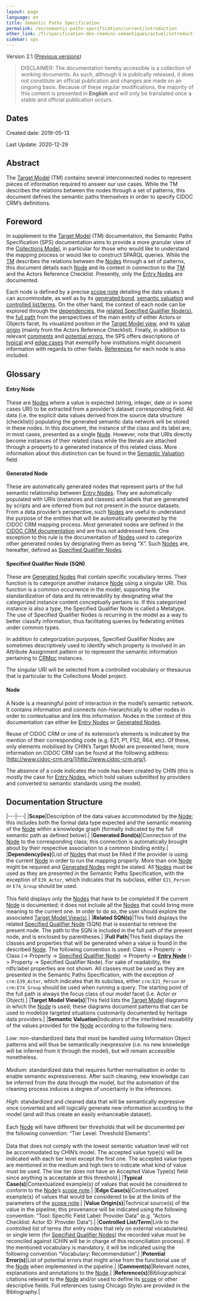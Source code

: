 ```yaml
---
layout: page
language: en
title: Semantic Paths Specification
permalink: /en/semantic-paths-specification/current/introduction
other_link: /fr/specification-des-chemins-semantiques/actuel/introduction
sidebar: sps
---
```


Version 2.1 ([Previous versions](/collections-model/en/versions))



> DISCLAIMER: The documentation hereby accessible is a collection of working documents. As such, although it is publically released, it does not constitute an official publication and changes are made on an ongoing basis. Because of these regular modifications, <span class="disclaimer">the majority of this content is presented in **English** and will only be translated once a stable and official publication occurs.</span>
	
## Dates

Created date: 2019-05-13

Last Update: 2020-12-29

## Abstract

The [Target Model](/collections-model/en/target-model/current/introduction) (TM) contains several interconnected nodes to represent pieces of information required to answer our use cases. While the TM describes the relations between the nodes through a set of patterns, this document defines the semantic paths themselves in order to specify CIDOC CRM’s definitions.

## Foreword

In supplement to the [Target Model](/collections-model/en/target-model/current/introduction) (TM) documentation, the Semantic Paths Specification (SPS) documentation aims to provide a more granular view of the [Collections Model](/collections-model/), in particular for those who would like to understand the mapping process or would like to construct SPARQL queries. While the [TM](/collections-model/en/target-model/current/introduction) describes the relations between the [Nodes](#node) through a set of patterns, this document details each [Node](#node) and its context in connection to the [TM](/collections-model/en/target-model/current/introduction) and the Actors Reference Checklist. Presently, only the [Entry Nodes](#entry-node) are documented.

Each node is defined by a precise [scope note](#scope) detailing the data values it can accommodate, as well as by its [generated bond](#generated-bonds), [semantic valuation](#semantic-valuation) and [controlled list/terms](#controlled-listterm). On the other hand, the context of each node can be explored through the [dependencies](#dependencies), the [related Specified Qualifier Node(s)](#related-sqns), the [full path](#full-path) from the perspectives of the main entity of either Actors or Objects facet, its visualized position in the [Target Model view](#target-model-views), and its [value origin](#value-origins) (mainly from the Actors Reference Checklist). Finally, in addition to relevant [comments](#comments) and [potential errors](#potential-errors), the SPS offers descriptions of [typical](#typical-cases) and [edge cases](#edge-cases) that exemplify how institutions might document information with regards to other fields. [References](#references) for each node is also included.

## Glossary

#### Entry Node

These are [Nodes](#node) where a value is expected (string, integer, date or in some cases URI) to be extracted from a provider’s dataset corresponding field. All data (i.e. the explicit data values derived from the source data structure (checklist)) populating the generated semantic data network will be stored in these nodes. In this document, the instance of the class and its label are, in most cases, presented as a single [Node](#node). However, note that URIs directly become instances of their related class while the literals are attached through a property to a generated instance of this related class. More information about this distinction can be found in the [Semantic Valuation](#semantic-valuation) field.

#### Generated Node

These are automatically generated nodes that represent parts of the full semantic relationship between [Entry Nodes](#entry-node). They are automatically populated with URIs (instances and classes) and labels that are generated by scripts and are inferred from but not present in the source datasets. From a data provider’s perspective, such [Nodes](#node) are useful to understand the purpose of the entities that will be automatically generated by the CIDOC CRM mapping process. Most generated nodes are defined in the [CIDOC CRM documentation](http://www.cidoc-crm.org/versions-of-the-cidoc-crm) and are thus not addressed here. One exception to this rule is the documentation of [Nodes](#node) used to categorize other generated nodes by designating them as being “X”. Such [Nodes](#node) are, hereafter, defined as [Specified Qualifier Nodes](#specified-qualifier-node-sqn).

#### Specified Qualifier Node (SQN)

These are [Generated Nodes](#generated-node) that contain specific vocabulary terms. Their function is to categorize another instance [Node](#node) using a singular URI. This function is a common occurrence in the model, supporting the standardization of data and its retrievability by designating what the categorized instance content conceptually pertains to. If this categorized instance is also a type, the Specified Qualifier Node is called a Metatype. The use of Specified Qualifier Nodes is recurring in the model as a way to better classify information, thus facilitating queries by federating entities under common types.

In addition to categorization purposes, Specified Qualifier Nodes are sometimes descriptively used to identify which property is involved in an Attribute Assignment pattern or to represent the semantic information pertaining to [CRMpc](http://www.cidoc-crm.org/sites/default/files/CRMpc_v1.1_0.rdfs) instances.

The singular URI will be selected from a controlled vocabulary or thesaurus that is particular to the Collections Model project.

#### Node

A Node is a meaningful point of interaction in the model’s semantic network. It contains information and connects non-hierarchically to other nodes in order to contextualise and link this information. Nodes in the context of this documentation can either be [Entry Nodes](#glossary) or [Generated Nodes](#generated-node).

Reuse of CIDOC CRM or one of its extension’s elements is indicated by the mention of their corresponding code (e.g. E21, P1, F52, R64, etc). Of these, only elements mobilised by CHIN’s Target Model are presented here; more information on CIDOC CRM can be found at the following address: [http://www.cidoc-crm.org/](http://www.cidoc-crm.org/).

The absence of a code indicates the node has been created by CHIN (this is mostly the case for [Entry Nodes](#entry-node), which hold values submitted by providers and converted to semantic standards using the model).

## Documentation Structure

|---|---|
|**<a name="scope"></a>Scope**|Description of the data values accommodated by the [Node](#node); this includes both the formal data type expected and the semantic meaning of the [Node](#node) within a knowledge graph (formally indicated by the full semantic path as defined below).|
|**<a name="generated-bonds"></a>Generated Bond(s)**|Connection of the [Node](#node) to the corresponding class; this connection is automatically brought about by their respective association to a common binding entity.|
|**<a name="dependencyies"></a>Dependency(ies)**|List of [Nodes](#node) that must be filled if the provider is using the current [Node](#node) in order to run the mapping properly. More than one [Node](#node) might be required and [Generated Nodes](#generated-node) might be stated. All [Nodes](#node) must be used as they are presented in the Semantic Paths Specification, with the exception of `E39_Actor`, which indicates that its subclass, either `E21_Person` or `E74_Group` should be used.<br><br>This field displays only the [Nodes](#node) that have to be completed if the current [Node](#node) is documented; it does not include all the [Nodes](#node) that could bring more meaning to the current one. In order to do so, the user should explore the associated [Target Model View(s)](#target-model-views).|
|**<a name="related-sqns"></a>Related SQN(s)**|This field displays the related [Specified Qualifier Node](#specified-qualifier-node-sqn) (SQN) that is essential to retrieve the present node. The path to the SQN is included in the full path of the present node, and is enclosed by parentheses.|
|**<a name="full-path"></a>Full Path**|This field displays the classes and properties that will be generated when a value is found in the described [Node](#node). The following convention is used: Class -\> Property -\> Class (-\> Property -\> [Specified Qualifier Node](#specified-qualifier-node-sqn)) -\> Property -\> [**Entry Node**](#entry-node) (-\> Property -\> Specified Qualifier Node). For sake of readability, the rdfs:label properties are not shown. All classes must be used as they are presented in the Semantic Paths Specification, with the exception of `crm:E39_Actor`, which indicates that its subclass, either `crm:E21_Person` or `crm:E74_Group` should be used when running a query. The starting point of the full path is always the focus class of our model facet (i.e. Actor or Object).|
|**<a name="target-model-views"></a>Target Model View(s)**|This field lists the [Target Model](/collections-model/en/target-model/current/introduction) diagrams in which the [Node](#node) is used; these diagrams document patterns that can be used to modelize targeted situations customarily documented by heritage data providers.|
|**<a name="semantic-valuation"></a>Semantic Valuation**|Indicators of the interlinked reusability of the values provided for the [Node](#node) according to the following tiers:<br><br>*Low*: non-standardized data that must be handled using Information Object patterns and will thus be semantically inexpressive (i.e. no new knowledge will be inferred from it through the model), but will remain accessible nonetheless.<br><br>*Medium*: standardized data that requires further normalisation in order to enable semantic expressiveness. After such cleaning, new knowledge can be inferred from the data through the model, but the automation of the cleaning process induces a degree of uncertainty in the inferences.<br><br>*High*: standardized and cleaned data that will be semantically expressive once converted and will logically generate new information according to the model (and will thus create an easily enhanceable dataset).<br><br>Each [Node](#node) will have different tier thresholds that will be documented per the following convention: “Tier Level: Threshold Elements”.<br><br>Data that does not comply with the lowest semantic valuation level will not be accommodated by CHIN’s model. The accepted value type(s) will be indicated with each tier level except the first one. The accepted value types are mentioned in the medium and high tiers to indicate what kind of value must be used. The low tier does not have an Accepted Value Type(s) field since anything is acceptable at this threshold.|
|**<a name="typical-cases"></a>Typical Case(s)**|Contextualized example(s) of values that would be considered to conform to the [Node](#node)’s [scope note](#scope).|
|**<a name="edge-cases"></a>Edge Case(s)**|Contextualized example(s) of values that would be considered to be at the limits of the parameters of the [scope note](#scope).|
|**<a name="value-origins"></a>Value Origin(s)**|Technical source(s) of the value in the pipeline; this provenance will be indicated using the following convention: “Tool: Specific Field Label: Provider Data” (e.g. “Actors Checklist: Actor ID: Provider Data”).|
|**<a name="controlled-listterm"></a>Controlled List/Term**|Link to the controlled list of terms (for entry nodes that rely on external vocabularies) or single term (for [Specified Qualifier Nodes](#specified-qualifier-node-sqn)) the recorded value must be reconciled against (CHIN will be in charge of this reconciliation process). If the mentioned vocabulary is mandatory, it will be indicated using the following convention “Vocabulary: Recommendation”.|
|**<a name="potential-errors"></a>Potential Error(s)**|List of potential errors that might arise from the functional use of the [Node](#node) when implemented in the pipeline.|
|**<a name="comments"></a>Comment(s)**|Relevant notes, explanations and annotations to the [Node](#node).|
|**<a name="references"></a>Reference(s)**|Bibliographical citations relevant to the [Node](#node) and/or used to define its [scope](#scope) or other descriptive fields. Full references (using Chicago Style) are provided in the Bibliography.|